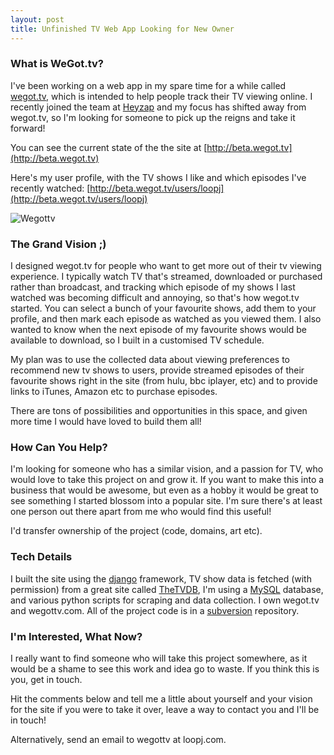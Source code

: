 ```yaml
---
layout: post
title: Unfinished TV Web App Looking for New Owner
---
```


### What is WeGot.tv?

I've been working on a web app in my spare time for a while called [wegot.tv](http://beta.wegot.tv), which is intended to help people track their TV viewing online. I recently joined the team at [Heyzap](http://www.heyzap.com) and my focus has shifted away from wegot.tv, so I'm looking for someone to pick up the reigns and take it forward!

You can see the current state of the the site at [http://beta.wegot.tv](http://beta.wegot.tv)

Here's my user profile, with the TV shows I like and which episodes I've recently watched:
[http://beta.wegot.tv/users/loopj](http://beta.wegot.tv/users/loopj)

![Wegottv](/images/wegottv.png)

### The Grand Vision ;)

I designed wegot.tv for people who want to get more out of their tv viewing experience. I typically watch TV that's streamed, downloaded or purchased rather than broadcast, and tracking which episode of my shows I last watched was becoming difficult and annoying, so that's how wegot.tv started. You can select a bunch of your favourite shows, add them to your profile, and then mark each episode as watched as you viewed them. I also wanted to know when the next episode of my favourite shows would be available to download, so I built in a customised TV schedule.

My plan was to use the collected data about viewing preferences to recommend new tv shows to users, provide streamed episodes of their favourite shows right in the site (from hulu, bbc iplayer, etc) and to provide links to iTunes, Amazon etc to purchase episodes.

There are tons of possibilities and opportunities in this space, and given more time I would have loved to build them all!

### How Can You Help?

I'm looking for someone who has a similar vision, and a passion for TV, who would love to take this project on and grow it. If you want to make this into a business that would be awesome, but even as a hobby it would be great to see something I started blossom into a popular site. I'm sure there's at least one person out there apart from me who would find this useful!

I'd transfer ownership of the project (code, domains, art etc).

### Tech Details

I built the site using the [django](http://www.djangoproject.com) framework, TV show data is fetched (with permission) from a great site called [TheTVDB](http://thetvdb.com/), I'm using a [MySQL](http://mysql.com/) database, and various python scripts for scraping and data collection. I own wegot.tv and wegottv.com. All of the project code is in a [subversion](http://subversion.tigris.org/) repository.

### I'm Interested, What Now?

I really want to find someone who will take this project somewhere, as it would be a shame to see this work and idea go to waste. If you think this is you, get in touch.

Hit the comments below and tell me a little about yourself and your vision for the site if you were to take it over, leave a way to contact you and I'll be in touch!

Alternatively, send an email to wegottv at loopj.com.

